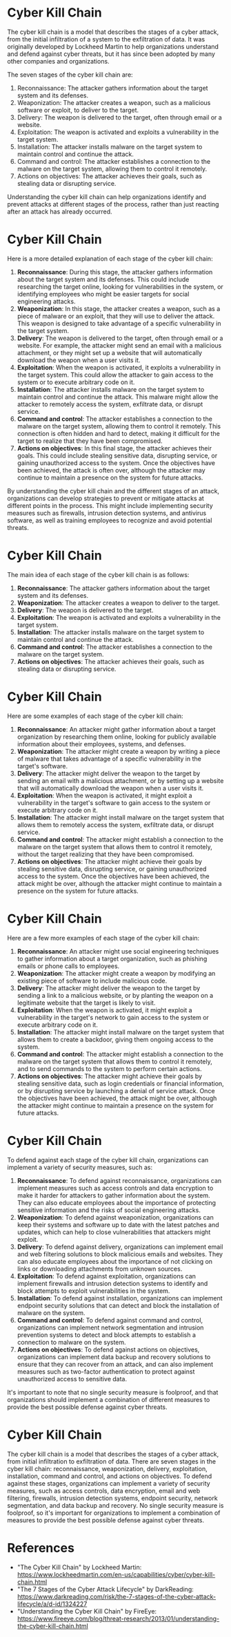 <h1>Cyber Kill Chain</h1>

<p>The cyber kill chain is a model that describes the stages of a cyber attack, from the initial infiltration of a system to the exfiltration of data. It was originally developed by Lockheed Martin to help organizations understand and defend against cyber threats, but it has since been adopted by many other companies and organizations.</p>

<p>The seven stages of the cyber kill chain are:</p>

<ol>
  <li>Reconnaissance: The attacker gathers information about the target system and its defenses.</li>
  <li>Weaponization: The attacker creates a weapon, such as a malicious software or exploit, to deliver to the target.</li>
  <li>Delivery: The weapon is delivered to the target, often through email or a website.</li>
  <li>Exploitation: The weapon is activated and exploits a vulnerability in the target system.</li>
  <li>Installation: The attacker installs malware on the target system to maintain control and continue the attack.</li>
  <li>Command and control: The attacker establishes a connection to the malware on the target system, allowing them to control it remotely.</li>
  <li>Actions on objectives: The attacker achieves their goals, such as stealing data or disrupting service.</li>
</ol>

<p>Understanding the cyber kill chain can help organizations identify and prevent attacks at different stages of the process, rather than just reacting after an attack has already occurred.</p>

<!--BREAK-->
<h1>Cyber Kill Chain</h1>

<p>Here is a more detailed explanation of each stage of the cyber kill chain:</p>

<ol>
  <li><b>Reconnaissance</b>: During this stage, the attacker gathers information about the target system and its defenses. This could include researching the target online, looking for vulnerabilities in the system, or identifying employees who might be easier targets for social engineering attacks.</li>
  <li><b>Weaponization</b>: In this stage, the attacker creates a weapon, such as a piece of malware or an exploit, that they will use to deliver the attack. This weapon is designed to take advantage of a specific vulnerability in the target system.</li>
  <li><b>Delivery</b>: The weapon is delivered to the target, often through email or a website. For example, the attacker might send an email with a malicious attachment, or they might set up a website that will automatically download the weapon when a user visits it.</li>
  <li><b>Exploitation</b>: When the weapon is activated, it exploits a vulnerability in the target system. This could allow the attacker to gain access to the system or to execute arbitrary code on it.</li>
  <li><b>Installation</b>: The attacker installs malware on the target system to maintain control and continue the attack. This malware might allow the attacker to remotely access the system, exfiltrate data, or disrupt service.</li>
  <li><b>Command and control</b>: The attacker establishes a connection to the malware on the target system, allowing them to control it remotely. This connection is often hidden and hard to detect, making it difficult for the target to realize that they have been compromised.</li>
  <li><b>Actions on objectives</b>: In this final stage, the attacker achieves their goals. This could include stealing sensitive data, disrupting service, or gaining unauthorized access to the system. Once the objectives have been achieved, the attack is often over, although the attacker may continue to maintain a presence on the system for future attacks.</li>
</ol>

<p>By understanding the cyber kill chain and the different stages of an attack, organizations can develop strategies to prevent or mitigate attacks at different points in the process. This might include implementing security measures such as firewalls, intrusion detection systems, and antivirus software, as well as training employees to recognize and avoid potential threats.</p>

<!--BREAK2-->
<h1>Cyber Kill Chain</h1>

<p>The main idea of each stage of the cyber kill chain is as follows:</p>

<ol>
  <li><b>Reconnaissance</b>: The attacker gathers information about the target system and its defenses.</li>
  <li><b>Weaponization</b>: The attacker creates a weapon to deliver to the target.</li>
  <li><b>Delivery</b>: The weapon is delivered to the target.</li>
  <li><b>Exploitation</b>: The weapon is activated and exploits a vulnerability in the target system.</li>
  <li><b>Installation</b>: The attacker installs malware on the target system to maintain control and continue the attack.</li>
  <li><b>Command and control</b>: The attacker establishes a connection to the malware on the target system.</li>
  <li><b>Actions on objectives</b>: The attacker achieves their goals, such as stealing data or disrupting service.</li>
</ol>

<!--BREAK3-->
<h1>Cyber Kill Chain</h1>

<p>Here are some examples of each stage of the cyber kill chain:</p>

<ol>
  <li><b>Reconnaissance</b>: An attacker might gather information about a target organization by researching them online, looking for publicly available information about their employees, systems, and defenses.</li>
  <li><b>Weaponization</b>: The attacker might create a weapon by writing a piece of malware that takes advantage of a specific vulnerability in the target's software.</li>
  <li><b>Delivery</b>: The attacker might deliver the weapon to the target by sending an email with a malicious attachment, or by setting up a website that will automatically download the weapon when a user visits it.</li>
  <li><b>Exploitation</b>: When the weapon is activated, it might exploit a vulnerability in the target's software to gain access to the system or execute arbitrary code on it.</li>
  <li><b>Installation</b>: The attacker might install malware on the target system that allows them to remotely access the system, exfiltrate data, or disrupt service.</li>
  <li><b>Command and control</b>: The attacker might establish a connection to the malware on the target system that allows them to control it remotely, without the target realizing that they have been compromised.</li>
  <li><b>Actions on objectives</b>: The attacker might achieve their goals by stealing sensitive data, disrupting service, or gaining unauthorized access to the system. Once the objectives have been achieved, the attack might be over, although the attacker might continue to maintain a presence on the system for future attacks.</li>
</ol>

<!--BREAK4-->
<h1>Cyber Kill Chain</h1>

<p>Here are a few more examples of each stage of the cyber kill chain:</p>

<ol>
  <li><b>Reconnaissance</b>: An attacker might use social engineering techniques to gather information about a target organization, such as phishing emails or phone calls to employees.</li>
  <li><b>Weaponization</b>: The attacker might create a weapon by modifying an existing piece of software to include malicious code.</li>
  <li><b>Delivery</b>: The attacker might deliver the weapon to the target by sending a link to a malicious website, or by planting the weapon on a legitimate website that the target is likely to visit.</li>
  <li><b>Exploitation</b>: When the weapon is activated, it might exploit a vulnerability in the target's network to gain access to the system or execute arbitrary code on it.</li>
  <li><b>Installation</b>: The attacker might install malware on the target system that allows them to create a backdoor, giving them ongoing access to the system.</li>
  <li><b>Command and control</b>: The attacker might establish a connection to the malware on the target system that allows them to control it remotely, and to send commands to the system to perform certain actions.</li>
  <li><b>Actions on objectives</b>: The attacker might achieve their goals by stealing sensitive data, such as login credentials or financial information, or by disrupting service by launching a denial of service attack. Once the objectives have been achieved, the attack might be over, although the attacker might continue to maintain a presence on the system for future attacks.</li>
</ol>

<!--BREAK5-->
<h1>Cyber Kill Chain</h1>

<p>To defend against each stage of the cyber kill chain, organizations can implement a variety of security measures, such as:</p>

<ol>
  <li><b>Reconnaissance</b>: To defend against reconnaissance, organizations can implement measures such as access controls and data encryption to make it harder for attackers to gather information about the system. They can also educate employees about the importance of protecting sensitive information and the risks of social engineering attacks.</li>
  <li><b>Weaponization</b>: To defend against weaponization, organizations can keep their systems and software up to date with the latest patches and updates, which can help to close vulnerabilities that attackers might exploit.</li>
  <li><b>Delivery</b>: To defend against delivery, organizations can implement email and web filtering solutions to block malicious emails and websites. They can also educate employees about the importance of not clicking on links or downloading attachments from unknown sources.</li>
  <li><b>Exploitation</b>: To defend against exploitation, organizations can implement firewalls and intrusion detection systems to identify and block attempts to exploit vulnerabilities in the system.</li>
  <li><b>Installation</b>: To defend against installation, organizations can implement endpoint security solutions that can detect and block the installation of malware on the system.</li>
  <li><b>Command and control</b>: To defend against command and control, organizations can implement network segmentation and intrusion prevention systems to detect and block attempts to establish a connection to malware on the system.</li>
  <li><b>Actions on objectives</b>: To defend against actions on objectives, organizations can implement data backup and recovery solutions to ensure that they can recover from an attack, and can also implement measures such as two-factor authentication to protect against unauthorized access to sensitive data.</li>
</ol>

<p>It's important to note that no single security measure is foolproof, and that organizations should implement a combination of different measures to provide the best possible defense against cyber threats.</p>
<!--BREAK6-->
<h1>Cyber Kill Chain</h1>

<p>The cyber kill chain is a model that describes the stages of a cyber attack, from initial infiltration to exfiltration of data. There are seven stages in the cyber kill chain: reconnaissance, weaponization, delivery, exploitation, installation, command and control, and actions on objectives. To defend against these stages, organizations can implement a variety of security measures, such as access controls, data encryption, email and web filtering, firewalls, intrusion detection systems, endpoint security, network segmentation, and data backup and recovery. No single security measure is foolproof, so it's important for organizations to implement a combination of measures to provide the best possible defense against cyber threats.</p>

<!--BREAK7-->
<h1>References</h1>

<ul>
  <li>"The Cyber Kill Chain" by Lockheed Martin: <a href="https://www.lockheedmartin.com/en-us/capabilities/cyber/cyber-kill-chain.html">https://www.lockheedmartin.com/en-us/capabilities/cyber/cyber-kill-chain.html</a></li>
  <li>"The 7 Stages of the Cyber Attack Lifecycle" by DarkReading: <a href="https://www.darkreading.com/risk/the-7-stages-of-the-cyber-attack-lifecycle/a/d-id/1324227">https://www.darkreading.com/risk/the-7-stages-of-the-cyber-attack-lifecycle/a/d-id/1324227</a></li>
  <li>"Understanding the Cyber Kill Chain" by FireEye: <a href="https://www.fireeye.com/blog/threat-research/2013/01/understanding-the-cyber-kill-chain.html">https://www.fireeye.com/blog/threat-research/2013/01/understanding-the-cyber-kill-chain.html</a></li>
</ul>
